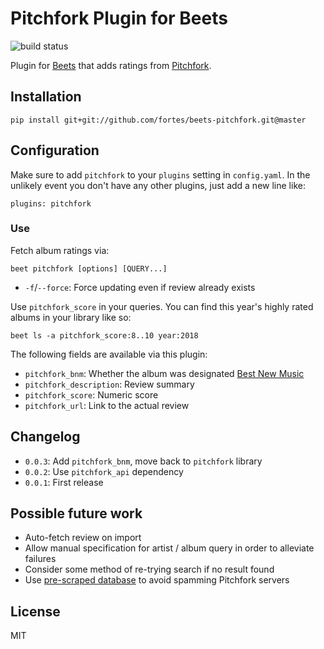 # Pitchfork Plugin for Beets

![build status](https://travis-ci.org/fortes/beets-pitchfork.svg?branch=master)

Plugin for [Beets](http://beets.io/) that adds ratings from [Pitchfork](https://pitchfork.com/).

## Installation

```
pip install git+git://github.com/fortes/beets-pitchfork.git@master
```

## Configuration

Make sure to add `pitchfork` to your `plugins` setting in `config.yaml`. In the unlikely event you don't have any other plugins, just add a new line like:

```
plugins: pitchfork
```

### Use

Fetch album ratings via:

```
beet pitchfork [options] [QUERY...]
```

* `-f`/`--force`: Force updating even if review already exists

Use `pitchfork_score` in your queries. You can find this year's highly rated albums in your library like so:

```
beet ls -a pitchfork_score:8..10 year:2018
```

The following fields are available via this plugin:

* `pitchfork_bnm`: Whether the album was designated [Best New Music](https://pitchfork.com/reviews/best/albums/)
* `pitchfork_description`: Review summary
* `pitchfork_score`: Numeric score
* `pitchfork_url`: Link to the actual review

## Changelog

* `0.0.3`: Add `pitchfork_bnm`, move back to `pitchfork` library
* `0.0.2`: Use `pitchfork_api` dependency
* `0.0.1`: First release

## Possible future work

* Auto-fetch review on import
* Allow manual specification for artist / album query in order to alleviate failures
* Consider some method of re-trying search if no result found
* Use [pre-scraped database](https://github.com/nolanbconaway/pitchfork-data) to avoid spamming Pitchfork servers

## License

MIT
